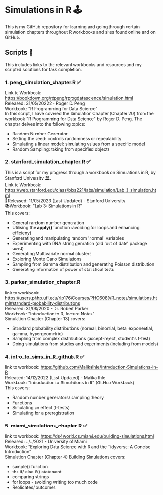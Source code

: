 # Simulations in R 🕹

This is my GitHub repository for learning and going through certain simulation chapters throughout R workbooks and sites found online and on GitHub. 

## Scripts 📝

This includes links to the relevant workbooks and resources and my scripted solutions for task completion. 

### 1. peng_simulation_chapter.R  ✅   
Link to Workbook: https://bookdown.org/rdpeng/rprogdatascience/simulation.html      
Released: 31/05/20222 - Roger D. Peng         
Workbook: "R Programming for Data Science"           
In this script, I have covered the Simulation Chapter (Chapter 20) from the workbook "R Programming for Data Science" by Roger D. Peng. The chapter delves into the following topics:  
- Random Number Generator
- Setting the seed: controls randomness or repeatability
- Simulating a linear model: simulating values from a specific model
- Random Sampling: taking from specified objects 

### 2. stanford_simulation_chapter.R ✅     
This is a script for my progress through a workbook on Simulations in R, by Stanford University 🏛️.  
Link to Workbook: https://web.stanford.edu/class/bios221/labs/simulation/Lab_3_simulation.html        
📅Released: 11/05/2023 (Last Updated) - Stanford University       
📚Workbook: "Lab 3: Simulations in R"       
This covers:     
- General random number generation
- Utilising the **apply()** function (avoiding for loops and enhancing efficieny)
- Generating and manipulating random 'normal' variables 
- Experimenting with DNA string genration (old 'out of date' package used)
- Generating Multivariate normal clusters
- Exploring Monte Carlo Simulations
- Sampling from Gamma distribution and generating Poisson distribution 
- Generating information of power of statistical tests 

### 3. parker_simulation_chapter.R    
link to workbook: https://users.phhp.ufl.edu/rlp176/Courses/PHC6089/R_notes/simulations.html#standard-probability-distributions       
Released: 31/08/2020 - Dr. Robert Parker            
Workbook: "Introduction to R, lecture Notes"     
Simulation Chapter (Chapter 13) covers:     
- Standard probability distributions (normal, binomial, beta, exponential, gamma, hypergeometric)
- Sampling from complex distributions (accept-reject, student's t-test)
- Doing simulations from studies and experiments (including from models)

### 4. intro_to_sims_in_R_github.R  ✅    
link to workbook: https://github.com/MalikaIhle/Introduction-Simulations-in-R    
Released: 14/12/2022 (Last Updated) - Malika Ihle                     
Workbook: "Introduction to Simulations in R" (GitHub Workbook)    
This covers:      
- Random number generators/ sampling theory
- Functions
- Simulating an effect (t-tests)
- Simulating for a preregistration

### 5. miami_simulations_chapter.R  ✅  
link to workbook: https://ds4world.cs.miami.edu/building-simulations.html     
Released: ../../2021  - University of Miami                        
Workbook: “Exploring Data Science with R and the Tidyverse: A Concise Introduction”     
Simulation Chapter (Chapter 4) Building Simulations covers:      
- sample() function
- the if/ else if() statement
- comparing strings
- for loops - avoiding writing too much code 
- Replicates/ outcomes

